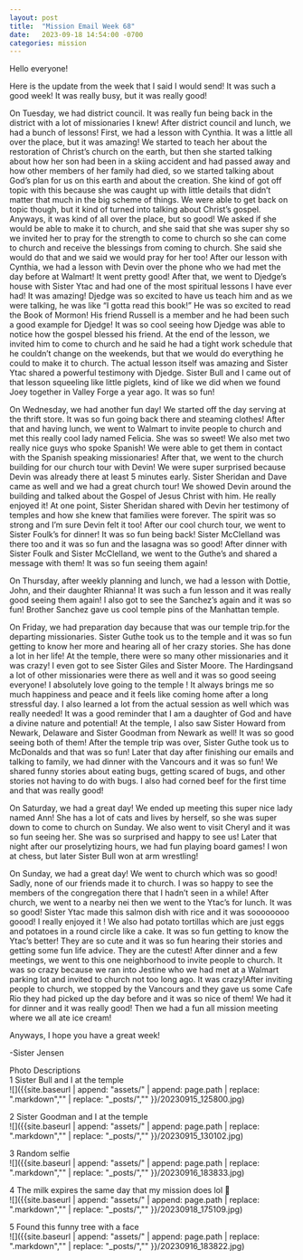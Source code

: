 ```yaml
---
layout: post
title:  "Mission Email Week 68"
date:   2023-09-18 14:54:00 -0700
categories: mission
---
```

Hello everyone!

Here is the update from the week that I said I would send! It was such a good week! It was really busy, but it was really good!

On Tuesday, we had district council. It was really fun being back in the district with a lot of missionaries I knew! After district council and lunch, we had a bunch of lessons! First, we had a lesson with Cynthia. It was a little all over the place, but it was amazing! We started to teach her about the restoration of Christ’s church on the earth, but then she started talking about how her son had been in a skiing accident and had passed away and how other members of her family had died, so we started talking about God’s plan for us on this earth and about the creation. She kind of got off topic with this because she was caught up with little details that didn’t matter that much in the big scheme of things. We were able to get back on topic though, but it kind of turned into talking about Christ’s gospel. Anyways, it was kind of all over the place, but so good! We asked if she would be able to make it to church, and she said that she was super shy so we invited her to pray for the strength to come to church so she can come to church and receive the blessings from coming to church. She said she would do that and we said we would pray for her too! After our lesson with Cynthia, we had a lesson with Devin over the phone who we had met the day before at Walmart! It went pretty good! After that, we went to Djedge’s house with Sister Ytac and had one of the most spiritual lessons I have ever had! It was amazing! Djedge was so excited to have us teach him and as we were talking, he was like “I gotta read this book!” He was so excited to read the Book of Mormon! His friend Russell is a member and he had been such a good example for Djedge! It was so cool seeing how Djedge was able to notice how the gospel blessed his friend. At the end of the lesson, we invited him to come to church and he said he had a tight work schedule that he couldn’t change on the weekends, but that we would do everything he could to make it to church. The actual lesson itself was amazing and Sister Ytac shared a powerful testimony with Djedge. Sister Bull and I came out of that lesson squeeling like little piglets, kind of like we did when we found Joey together in Valley Forge a year ago. It was so fun!

On Wednesday, we had another fun day! We started off the day serving at the thrift store. It was so fun going back there and steaming clothes! After that and having lunch, we went to Walmart to invite people to church and met this really cool lady named Felicia. She was so sweet! We also met two really nice guys who spoke Spanish! We were able to get them in contact with the Spanish speaking missionaries! After that, we went to the church building for our church tour with Devin! We were super surprised because Devin was already there at least 5 minutes early. Sister Sheridan and Dave came as well and we had a great church tour! We showed Devin around the building and talked about the Gospel of Jesus Christ with him. He really enjoyed it! At one point, Sister Sheridan shared with Devin her testimony of temples and how she knew that families were forever. The spirit was so strong and I’m sure Devin felt it too! After our cool church tour, we went to Sister Foulk’s for dinner! It was so fun being back! Sister McClelland was there too and it was so fun and the lasagna was so good! After dinner with Sister Foulk and Sister McClelland, we went to the Guthe’s and shared a message with them! It was so fun seeing them again!

On Thursday, after weekly planning and lunch, we had a lesson with Dottie, John, and their daughter Rhianna! It was such a fun lesson and it was really good seeing them again! I also got to see the Sanchez’s again and it was so fun! Brother Sanchez gave us cool temple pins of the Manhattan temple.

On Friday, we had preparation day because that was our temple trip.for the departing missionaries. Sister Guthe took us to the temple and it was so fun getting to know her more and hearing all of her crazy stories. She has done a lot in her life! At the temple, there were so many other missionaries and it was crazy! I even got to see Sister Giles and Sister Moore. The Hardingsand a lot of other missionaries were there as well and it was so good seeing everyone! I absolutely love going to the temple ! It always brings me so much happiness and peace and it feels like coming home after a long stressful day. I also learned a lot from the actual session as well which was really needed! It was a good reminder that I am a daughter of God and have a divine nature and potential! At the temple, I also saw Sister Howard from Newark, Delaware and Sister Goodman from Newark as well! It was so good seeing both of them! After the temple trip was over, Sister Guthe took us to McDonalds and that was so fun! Later that day after finishing our emails and talking to family, we had dinner with the Vancours and it was so fun! We shared funny stories about eating bugs, getting scared of bugs, and other stories not having to do with bugs. I also had corned beef for the first time and that was really good!

On Saturday, we had a great day! We ended up meeting this super nice lady named Ann! She has a lot of cats and lives by herself, so she was super down to come to church on Sunday. We also went to visit Cheryl and it was so fun seeing her. She was so surprised and happy to see us! Later that night after our proselytizing hours, we had fun playing board games! I won at chess, but later Sister Bull won at arm wrestling!

On Sunday, we had a great day! We went to church which was so good! Sadly, none of our friends made it to church. I was so happy to see the members of the congregation there that I hadn’t seen in a while! After church, we went to a nearby nei then we went to the Ytac’s for lunch. It was so good! Sister Ytac made this salmon dish with rice and it was soooooooo goood! I really enjoyed it ! We also had potato tortillas which are just eggs and potatoes in a round circle like a cake. It was so fun getting to know the Ytac’s better! They are so cute and it was so fun hearing their stories and getting some fun life advice. They are the cutest! After dinner and a few meetings, we went to this one neighborhood to invite people to church. It was so crazy because we ran into Jestine who we had met at a Walmart parking lot and invited to church not too long ago. It was crazy!After inviting people to church, we stopped by the Vancours and they gave us some Cafe Rio they had picked up the day before and it was so nice of them! We had it for dinner and it was really good! Then we had a fun all mission meeting where we all ate ice cream!

Anyways, I hope you have a great week!

-Sister Jensen

Photo Descriptions  
1 Sister Bull and I at the temple     
![]({{site.baseurl | append: "assets/" | append:  page.path | replace: ".markdown","" | replace: "_posts/",""  }}/20230915_125800.jpg)

2 Sister Goodman and I at the temple     
![]({{site.baseurl | append: "assets/" | append:  page.path | replace: ".markdown","" | replace: "_posts/",""  }}/20230915_130102.jpg)

3 Random selfie     
![]({{site.baseurl | append: "assets/" | append:  page.path | replace: ".markdown","" | replace: "_posts/",""  }}/20230916_183833.jpg)

4 The milk expires the same day that my mission does lol 🥛      
![]({{site.baseurl | append: "assets/" | append:  page.path | replace: ".markdown","" | replace: "_posts/",""  }}/20230918_175109.jpg)

5 Found this funny tree with a face     
![]({{site.baseurl | append: "assets/" | append:  page.path | replace: ".markdown","" | replace: "_posts/",""  }}/20230916_183822.jpg)
